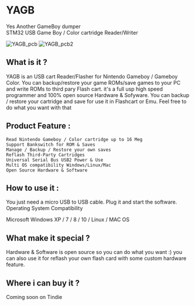# YAGB
Yes Another GameBoy dumper  
STM32 USB Game Boy / Color cartridge Reader/Writer 

![YAGB_pcb](https://i.imgur.com/MoXt7N4.png) ![YAGB_pcb2](https://i.imgur.com/BBcMD9S.jpg)  


What is it ?
-----

YAGB is an USB cart Reader/Flasher for Nintendo Gameboy / Gameboy Color. 
You can backup/restore your game ROMs/save games to your PC and write ROMs to third pary Flash cart.
it's a full usp high speed programmer and 100% open source Hardware & Sofyware.
You can backup / restore your cartridge and save for use it in Flashcart or Emu.
Feel free to do what you want with that 


Product Feature :
-----

    Read Nintendo Gameboy / Color cartridge up to 16 Meg
    Support Bankswitch for ROM & Saves
    Manage / Backup / Restore your own saves
    Reflash Third-Party Cartridges
    Universal Serial Bus USB2 Power & Use
    Multi OS compatibility Windows/Linux/Mac
    Open Source Hardware & Software
    
How to use it :
-----

You just need a micro USB to USB cable. Plug it and start the software.
Operating System Compatibility

Microsoft Windows XP / 7 / 8 / 10 / Linux / MAC OS


What make it special ?
-----

Hardware & Software is open source so you can do what you want :) you can also use it for reflash your own flash card with some custom hardware feature.

Where i can buy it ?
-----

Coming soon on Tindie
